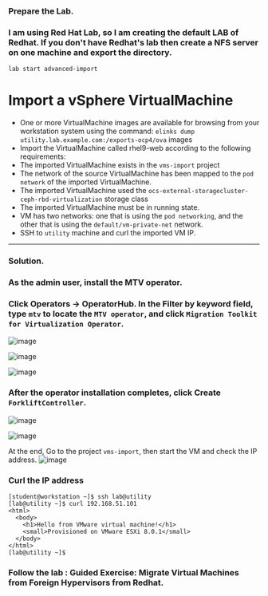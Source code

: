 ### Prepare the Lab.
### I am using Red Hat Lab, so I am creating the default LAB of Redhat. If you don't have Redhat's lab then create a NFS server on one machine and export the directory.
```
lab start advanced-import
```

# Import a vSphere VirtualMachine
- One or more VirtualMachine images are available for browsing from your workstation system using the command: `elinks dump utility.lab.example.com:/exports-ocp4/ova` images
- Import the VirtualMachine called rhel9-web according to the following requirements:
- The imported VirtualMachine exists in the `vms-import` project
- The network of the source VirtualMachine has been mapped to the `pod network` of the imported VirtualMachine.
- The imported VirtualMachine used the `ocs-external-storagecluster-ceph-rbd-virtualization` storage class
- The imported VirtualMachine must be in running state.
- VM has two networks: one that is using the `pod networking`, and the other that is using the `default/vm-private-net` network.
- SSH to `utility` machine and curl the imported VM IP.
---

### Solution. 

### As the admin user, install the MTV operator.
### Click Operators → OperatorHub. In the Filter by keyword field, type `mtv` to locate the `MTV operator`, and click `Migration Toolkit for Virtualization Operator`.

![image](https://github.com/user-attachments/assets/f93dc42f-4879-4dba-b3c6-c4b516f07483)

![image](https://github.com/user-attachments/assets/8593a213-41ef-418a-83a2-e3269eb5c75d)

![image](https://github.com/user-attachments/assets/290086f9-5be6-4efe-8427-c50e89e32da9)

### After the operator installation completes, click Create `ForkliftController`.
![image](https://github.com/user-attachments/assets/957f5770-35ea-4747-8f97-74652aaa2d5a)

![image](https://github.com/user-attachments/assets/fcfc8d20-65ef-4415-b44e-1148a34c073c)




At the end, Go to the project `vms-import`, then start the VM and check the IP address. 
![image](https://github.com/user-attachments/assets/51e83c59-2f18-4c62-b5d9-da07dc693e3b)

### Curl the IP address
```
[student@workstation ~]$ ssh lab@utility
[lab@utility ~]$ curl 192.168.51.101
<html>
  <body>
    <h1>Hello from VMware virtual machine!</h1>
    <small>Provisioned on VMware ESXi 8.0.1</small>
  </body>
</html>
[lab@utility ~]$
```

### Follow the lab : Guided Exercise: Migrate Virtual Machines from Foreign Hypervisors from Redhat. 
